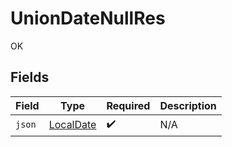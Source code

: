 # UnionDateNullRes

OK


## Fields

| Field                                                                           | Type                                                                            | Required                                                                        | Description                                                                     |
| ------------------------------------------------------------------------------- | ------------------------------------------------------------------------------- | ------------------------------------------------------------------------------- | ------------------------------------------------------------------------------- |
| `json`                                                                          | [LocalDate](https://docs.oracle.com/javase/8/docs/api/java/time/LocalDate.html) | :heavy_check_mark:                                                              | N/A                                                                             |
